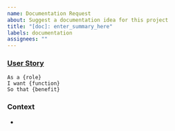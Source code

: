 ```yaml
---
name: Documentation Request
about: Suggest a documentation idea for this project
title: "[doc]: enter_summary_here"
labels: documentation
assignees: ""
---
```


### [User Story](https://www.mountaingoatsoftware.com/agile/user-stories)

<!-- [Describe why you need this new documentation.  Replace {placeholder} values.] -->

```
As a {role}
I want {function}
So that {benefit}
```

### Context

<!-- [List any context that will clarify the purpose and detail level for desired documentation.] -->

-
